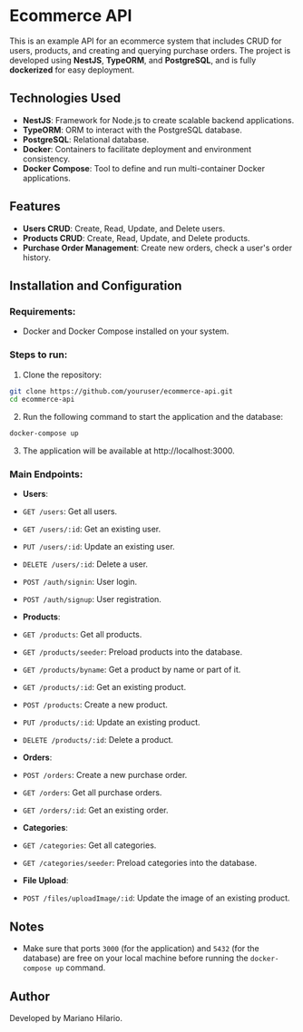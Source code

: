 # Ecommerce API

This is an example API for an ecommerce system that includes CRUD for users, products, and creating and querying purchase orders. The project is developed using **NestJS**, **TypeORM**, and **PostgreSQL**, and is fully **dockerized** for easy deployment.

## Technologies Used

- **NestJS**: Framework for Node.js to create scalable backend applications.
- **TypeORM**: ORM to interact with the PostgreSQL database.
- **PostgreSQL**: Relational database.
- **Docker**: Containers to facilitate deployment and environment consistency.
- **Docker Compose**: Tool to define and run multi-container Docker applications.

## Features

- **Users CRUD**: Create, Read, Update, and Delete users.
- **Products CRUD**: Create, Read, Update, and Delete products.
- **Purchase Order Management**: Create new orders, check a user's order history.

## Installation and Configuration

### Requirements:
- Docker and Docker Compose installed on your system.

### Steps to run:

1. Clone the repository:

```bash
git clone https://github.com/youruser/ecommerce-api.git
cd ecommerce-api
```

2. Run the following command to start the application and the database:

```bash
docker-compose up
```

3. The application will be available at http://localhost:3000.

### Main Endpoints:

- **Users**:

- `GET /users`: Get all users.
- `GET /users/:id`: Get an existing user.
- `PUT /users/:id`: Update an existing user.
- `DELETE /users/:id`: Delete a user.
- `POST /auth/signin`: User login.
- `POST /auth/signup`: User registration.

- **Products**:

- `GET /products`: Get all products.
- `GET /products/seeder`: Preload products into the database.
- `GET /products/byname`: Get a product by name or part of it.
- `GET /products/:id`: Get an existing product.
- `POST /products`: Create a new product.
- `PUT /products/:id`: Update an existing product.
- `DELETE /products/:id`: Delete a product.

- **Orders**:

- `POST /orders`: Create a new purchase order.
- `GET /orders`: Get all purchase orders.
- `GET /orders/:id`: Get an existing order.

- **Categories**:
- `GET /categories`: Get all categories.
- `GET /categories/seeder`: Preload categories into the database.

- **File Upload**:
- `POST /files/uploadImage/:id`: Update the image of an existing product.

## Notes

- Make sure that ports `3000` (for the application) and `5432` (for the database) are free on your local machine before running the `docker-compose up` command.

## Author

Developed by Mariano Hilario.